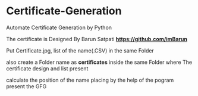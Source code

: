 # Certificate-Generation
Automate Certificate Generation by Python

The certificate is Designed By Barun Satpati  ****https://github.com/imBarun****

Put Certificate.jpg, list of the name(.CSV) in the same Folder

also create a Folder name as **certificates** inside the same  Folder where The certificate design and list present 

calculate the position of the name placing by the help of the pogram present the GFG
